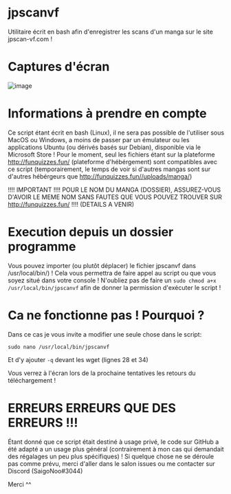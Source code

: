 # jpscanvf
Utilitaire écrit en bash afin d'enregistrer les scans d'un manga sur le site jpscan-vf.com !

# Captures d'écran
![image](https://user-images.githubusercontent.com/40198990/164304609-6cfa6d71-1117-4f7e-9fbd-189aac62a35d.png)


# Informations à prendre en compte
Ce script étant écrit en bash (Linux), il ne sera pas possible de l'utiliser sous MacOS ou Windows, a moins de passer par un émulateur ou les applications Ubuntu (ou dérivés basés sur Debian), disponible via le Microsoft Store !
Pour le moment, seul les fichiers étant sur la plateforme http://funquizzes.fun/ (plateforme d'hébérgement) sont compatibles avec ce script (temporairement, le temps de voir si d'autres mangas sont sur d'autres hébérgeurs que http://funquizzes.fun//uploads/manga/)

!!!! IMPORTANT !!!! POUR LE NOM DU MANGA (DOSSIER), ASSUREZ-VOUS D'AVOIR LE MEME NOM SANS FAUTES QUE VOUS POUVEZ TROUVER SUR http://funquizzes.fun/ !!!! (DETAILS A VENIR)

# Execution depuis un dossier programme
Vous pouvez importer (ou plutôt déplacer) le fichier jpscanvf dans /usr/local/bin/) ! Cela vous permettra de faire appel au script ou que vous soyez situé dans votre console !
N'oubliez pas de faire un ``sudo chmod a+x /usr/local/bin/jpscanvf`` afin de donner la permission d'exécuter le script ! 

# Ca ne fonctionne pas ! Pourquoi ?
Dans ce cas je vous invite a modifier une seule chose dans le script:
```
sudo nano /usr/local/bin/jpscanvf
```
Et d'y ajouter ``-q`` devant les wget (lignes 28 et 34)

Vous verrez à l'écran lors de la prochaine tentatives les retours du téléchargement !

# ERREURS ERREURS QUE DES ERREURS !!!
Étant donné que ce script était destiné à usage privé, le code sur GitHub a été adapté a un usage plus général (contrairement à mon cas qui demandait des régalages un peu plus spécifiques) ! Si quelque chose ne se déroule pas comme prévu, merci d'aller dans le salon issues ou me contacter sur Discord (SaigoNoo#3044)

Merci ^^
